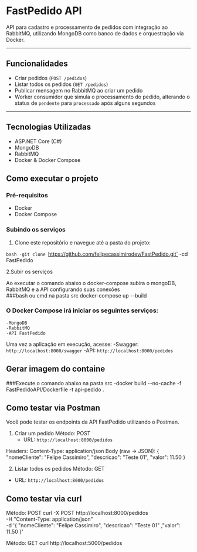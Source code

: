 #  FastPedido API

API para cadastro e processamento de pedidos com integração ao RabbitMQ, utilizando MongoDB como banco de dados e orquestração via Docker.

---

##  Funcionalidades

-  Criar pedidos (`POST /pedidos`)
-  Listar todos os pedidos (`GET /pedidos`)
-  Publicar mensagem no RabbitMQ ao criar um pedido
-  Worker consumidor que simula o processamento do pedido, alterando o status de `pendente` para `processado` após alguns segundos

---

##  Tecnologias Utilizadas
- ASP.NET Core (C#)
- MongoDB
- RabbitMQ
- Docker & Docker Compose

##  Como executar o projeto

###  Pré-requisitos

- Docker
- Docker Compose

###  Subindo os serviços

1. Clone este repositório e navegue até a pasta do projeto:

`bash
-git clone `https://github.com/felipecassimirodev/FastPedido.git`
-cd FastPedido

2.Subir os serviços

Ao executar o comando abaixo o docker-compose subira o mongoDB, RabbitMQ e a API configurando suas conexões    
###bash ou cmd na pasta src 
    docker-compose up --build

### O Docker Compose irá iniciar os seguintes serviços:
    -MongoDB
    -RabbitMQ
    -API FastPedido

 Uma vez a aplicação em execução, acesse:
    -Swagger: `http://localhost:8000/swagger`
    -API: `http://localhost:8000/pedidos`

## Gerar imagem do containe
 ###Execute o comando abaixo na pasta src 
    -docker build --no-cache -f FastPedidoAPI/Dockerfile -t api-pedido .

## Como testar via Postman
Você pode testar os endpoints da API FastPedido utilizando o Postman.

1. Criar um pedido
Método: POST
   - URL: `http://localhost:8000/pedidos`

Headers:
Content-Type: application/json
Body (raw → JSON):
{
  "nomeCliente": "Felipe Cassimiro",
  "descricao": "Teste 01",
  "valor": 11.50
}

2. Listar todos os pedidos
Método: GET
- URL: `http://localhost:8000/pedidos`

## Como testar via curl
Método: POST
curl -X POST http://localhost:8000/pedidos \
     -H "Content-Type: application/json" \
     -d '{ "nomeCliente": "Felipe Cassimiro", "descricao": "Teste 01" ,"valor": 11.50 }'

Método: GET
  curl http://localhost:5000/pedidos